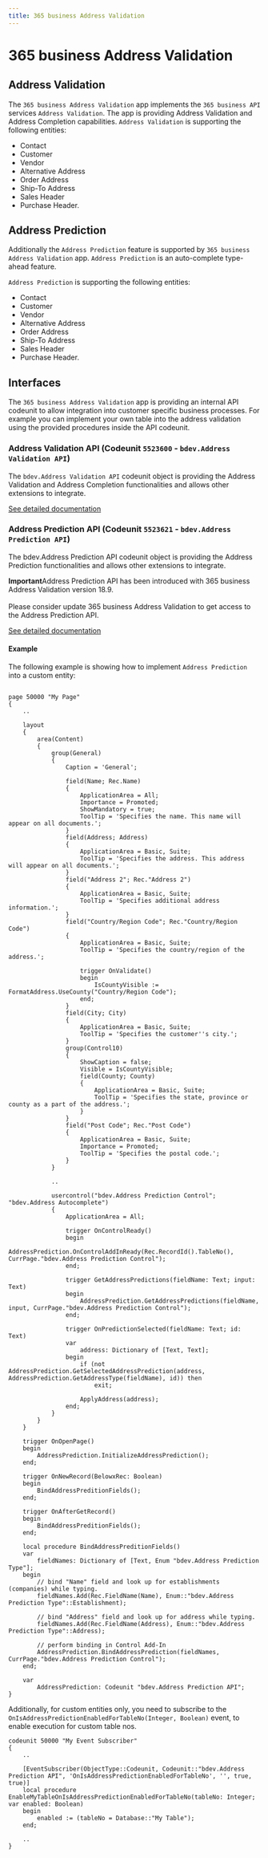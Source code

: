 ```yaml
---
title: 365 business Address Validation
---
```


# 365 business Address Validation

## Address Validation

The `365 business Address Validation` app implements the `365 business API` services `Address Validation`. The app is providing Address Validation and Address Completion capabilities. `Address Validation` is supporting the following entities:
 - Contact
 - Customer
 - Vendor
 - Alternative Address
 - Order Address
 - Ship-To Address
 - Sales Header
 - Purchase Header.

## Address Prediction

Additionally the `Address Prediction` feature is supported by `365 business Address Validation` app. `Address Prediction` is an auto-complete type-ahead feature.

`Address Prediction` is supporting the following entities:
 - Contact
 - Customer
 - Vendor
 - Alternative Address
 - Order Address
 - Ship-To Address
 - Sales Header
 - Purchase Header.

## Interfaces

The `365 business Address Validation` app is providing an internal API codeunit to allow integration into customer specific business processes. For example you can implement your own table into the address validation using the provided procedures inside the API codeunit.

### Address Validation API (Codeunit `5523600` - `bdev.Address Validation API`)

The `bdev.Address Validation API` codeunit object is providing the Address Validation and Address Completion functionalities and allows other extensions to integrate.

[See detailed documentation](addressvalidationapi.md)

### Address Prediction API (Codeunit `5523621` - `bdev.Address Prediction API`)

The bdev.Address Prediction API codeunit object is providing the Address Prediction functionalities and allows other extensions to integrate.

<div class="alert alert-notice">
    <i class="fa-light fa-hand-point-up fa-lg"></i> <strong>Important</strong>Address Prediction API has been introduced with 365 business Address Validation version 18.9.<br>
    <br>
    Please consider update 365 business Address Validation to get access to the Address Prediction API.
</div>

[See detailed documentation](addresspredictionapi.md)

#### Example

The following example is showing how to implement `Address Prediction` into a custom entity:

```al

page 50000 "My Page"
{
    ..

    layout
    {
        area(Content)
        {
            group(General)
            {
                Caption = 'General';

                field(Name; Rec.Name)
                {
                    ApplicationArea = All;
                    Importance = Promoted;
                    ShowMandatory = true;
                    ToolTip = 'Specifies the name. This name will appear on all documents.';
                }                
                field(Address; Address)
                {
                    ApplicationArea = Basic, Suite;
                    ToolTip = 'Specifies the address. This address will appear on all documents.';
                }
                field("Address 2"; Rec."Address 2")
                {
                    ApplicationArea = Basic, Suite;
                    ToolTip = 'Specifies additional address information.';
                }
                field("Country/Region Code"; Rec."Country/Region Code")
                {
                    ApplicationArea = Basic, Suite;
                    ToolTip = 'Specifies the country/region of the address.';

                    trigger OnValidate()
                    begin
                        IsCountyVisible := FormatAddress.UseCounty("Country/Region Code");
                    end;
                }
                field(City; City)
                {
                    ApplicationArea = Basic, Suite;
                    ToolTip = 'Specifies the customer''s city.';
                }
                group(Control10)
                {
                    ShowCaption = false;
                    Visible = IsCountyVisible;
                    field(County; County)
                    {
                        ApplicationArea = Basic, Suite;
                        ToolTip = 'Specifies the state, province or county as a part of the address.';
                    }
                }
                field("Post Code"; Rec."Post Code")
                {
                    ApplicationArea = Basic, Suite;
                    Importance = Promoted;
                    ToolTip = 'Specifies the postal code.';
                }
            }

            ..

            usercontrol("bdev.Address Prediction Control"; "bdev.Address Autocomplete")
            {
                ApplicationArea = All;

                trigger OnControlReady()
                begin
                    AddressPrediction.OnControlAddInReady(Rec.RecordId().TableNo(), CurrPage."bdev.Address Prediction Control");
                end;

                trigger GetAddressPredictions(fieldName: Text; input: Text)
                begin
                    AddressPrediction.GetAddressPredictions(fieldName, input, CurrPage."bdev.Address Prediction Control");
                end;

                trigger OnPredictionSelected(fieldName: Text; id: Text)
                var
                    address: Dictionary of [Text, Text];
                begin
                    if (not AddressPrediction.GetSelectedAddressPrediction(address, AddressPrediction.GetAddressType(fieldName), id)) then
                        exit;

                    ApplyAddress(address);
                end;
            }
        }
    }

    trigger OnOpenPage()
    begin
        AddressPrediction.InitializeAddressPrediction();
    end;

    trigger OnNewRecord(BelowxRec: Boolean)
    begin
        BindAddressPreditionFields();
    end;
    
    trigger OnAfterGetRecord()
    begin
        BindAddressPreditionFields();
    end;
    
    local procedure BindAddressPreditionFields()
    var
        fieldNames: Dictionary of [Text, Enum "bdev.Address Prediction Type"];
    begin
        // bind "Name" field and look up for establishments (companies) while typing.
        fieldNames.Add(Rec.FieldName(Name), Enum::"bdev.Address Prediction Type"::Establishment);

        // bind "Address" field and look up for address while typing.
        fieldNames.Add(Rec.FieldName(Address), Enum::"bdev.Address Prediction Type"::Address);

        // perform binding in Control Add-In
        AddressPrediction.BindAddressPrediction(fieldNames, CurrPage."bdev.Address Prediction Control");
    end;

    var
        AddressPrediction: Codeunit "bdev.Address Prediction API";
}

```

Additionally, for custom entities only, you need to subscribe to the `OnIsAddressPredictionEnabledForTableNo(Integer, Boolean)` event, to enable execution for custom table nos.

```al
codeunit 50000 "My Event Subscriber" 
{
    ..

    [EventSubscriber(ObjectType::Codeunit, Codeunit::"bdev.Address Prediction API", 'OnIsAddressPredictionEnabledForTableNo', '', true, true)]
    local procedure EnableMyTableOnIsAddressPredictionEnabledForTableNo(tableNo: Integer; var enabled: Boolean)
    begin
        enabled := (tableNo = Database::"My Table");
    end;

    ..
}
```
